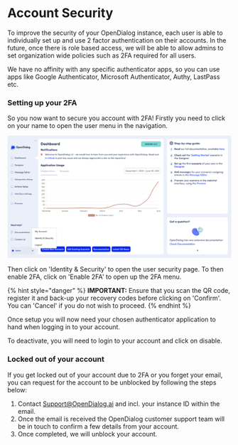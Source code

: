 # Account Security

To improve the security of your OpenDialog instance, each user is able to individually set up and use 2 factor authentication on their accounts. In the future, once there is role based access, we will be able to allow admins to set organization wide policies such as 2FA required for all users.

We have no affinity with any specific authenticator apps, so you can use apps like Google Authenticator, Microsoft Authenticator, Authy, LastPass etc.&#x20;

### Setting up your 2FA

So you now want to secure you account with 2FA! Firstly you need to click on your name to open the user menu in the navigation.

![Navigation: User menu](<../../../.gitbook/assets/image (134).png>)

Then click on 'Identity & Security' to open the user security page. To then enable 2FA, click on 'Enable 2FA' to open up the 2FA menu.&#x20;

{% hint style="danger" %}
**IMPORTANT:** Ensure that you scan the QR code, register it and back-up your recovery codes before clicking on 'Confirm'. You can 'Cancel' if you do not wish to proceed.
{% endhint %}

Once setup you will now need your chosen authenticator application to hand when logging in to your account.&#x20;

To deactivate, you will need to login to your account and click on disable.&#x20;



### Locked out of your account

If you get locked out of your account due to 2FA or you forget your email, you can request for the account to be unblocked by following the steps below:

1. Contact [Support@OpenDialog.ai](<mailto:Support@OpenDialog.ai >) and incl. your instance ID within the email.
2. Once the email is received the OpenDialog customer support team will be in touch to confirm a few details from your account.
3. Once completed, we will unblock your account.
